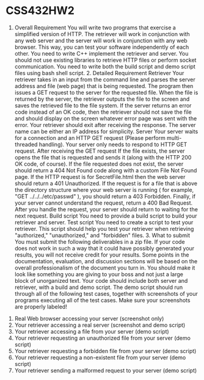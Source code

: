 # CSS432HW2
1. Overall Requirement You will write two programs that exercise a simplified version of HTTP. The retriever will work in conjunction with any web server and the server will work in conjunction with any web browser. This way, you can test your software independently of each other.  You need to write C++ implement the retriever and server. You should not use existing libraries to retrieve HTTP files or perform socket communication. You need to write both the build script and demo script files using bash shell script. 2. Detailed Requirement Retriever Your retriever takes in an input from the command line and parses the server address and file (web page) that is being requested. The program then issues a GET request to the server for the requested file. When the file is returned by the server, the retriever outputs the file to the screen and saves the retrieved file to the file system. If the server returns an error code instead of an OK code, then the retriever should not save the file and should display on the screen whatever error page was sent with the error. Your retriever should exit after receiving the response. The server name can be either an IP address for simplicity. Server Your server waits for a connection and an HTTP GET request (Please perform multi-threaded handling). Your server only needs to respond to HTTP GET request. After receiving the GET request If the file exists, the server opens the file that is requested and sends it (along with the HTTP 200 OK code, of course). If the file requested does not exist, the server should return a 404 Not Found code along with a custom File Not Found page. If the HTTP request is for SecretFile.html then the web server should return a 401 Unauthorized. If the request is for a file that is above the directory structure where your web server is running ( for example, "GET ../../../etc/passwd" ), you should return a 403 Forbidden. Finally, if your server cannot understand the request, return a 400 Bad Request. After you handle the request, your server should return to waiting for the next request. Build script You need to provide a build script to build your retriever and server. Test script You need to create a script to test your retriever. This script should help you test your retriever when retrieving "authorized," "unauthorized," and "forbidden" files.    3. What to submit You must submit the following deliverables in a zip file. If your code does not work in such a way that it could have possibly generated your results, you will not receive credit for your results. Some points in the documentation, evaluation, and discussion sections will be based on the overall professionalism of the document you turn in. You should make it look like something you are giving to your boss and not just a large block of unorganized text.  Your code should include both server and retriever, with a build and demo script. The demo script should run through all of the following test cases, together with screenshots of your programs executing all of the test cases. Make sure your screenshots are properly labeled!  
1) Real Web browser accessing your server (screenshot only)  
2) Your retriever accessing a real server (screenshot and demo script) 
3) Your retriever accessing a file from your server (demo script)  
4) Your retriever requesting an unauthorized file from your server (demo script)  
5) Your retriever requesting a forbidden file from your server (demo script)  
6) Your retriever requesting a non-existent file from your server (demo script)  
7) Your retriever sending a malformed request to your server (demo script)
